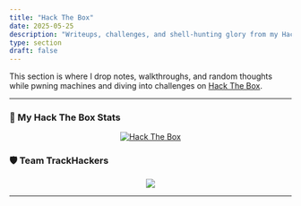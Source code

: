 ```yaml
---
title: "Hack The Box"
date: 2025-05-25
description: "Writeups, challenges, and shell-hunting glory from my Hack The Box adventures."
type: section
draft: false
---
```


This section is where I drop notes, walkthroughs, and random thoughts while pwning machines and diving into challenges on [Hack The Box](https://hackthebox.com).

---

### 🧠 My Hack The Box Stats

<div align="center">
  <a href="https://app.hackthebox.com/profile/123067" target="_blank">
    <img src="https://www.hackthebox.com/badge/image/123067" alt="Hack The Box">
  </a>
</div>

### 🛡️ Team TrackHackers

<div align="center">
  <a href="https://app.hackthebox.com/public/teams/overview/5787" target="_blank">
    <img src="https://app.hackthebox.com/public/teams/overview/5787">
  </a>
</div>

---
